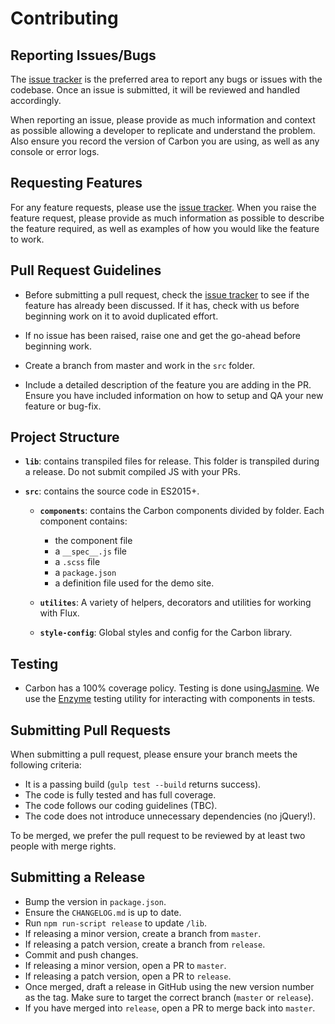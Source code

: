 # Contributing

## Reporting Issues/Bugs

The [issue tracker](https://github.com/sage/carbon/issues) is the preferred area to report any bugs or issues with the codebase. Once an issue is submitted, it will be reviewed and handled accordingly.

When reporting an issue, please provide as much information and context as possible allowing a developer to replicate and understand the problem. Also ensure you record the version of Carbon you are using, as well as any console or error logs.

## Requesting Features

For any feature requests, please use the [issue tracker](https://github.com/sage/carbon/issues). When you raise the feature request, please provide as much information as possible to describe the feature required, as well as examples of how you would like the feature to work.

## Pull Request Guidelines

* Before submitting a pull request, check the [issue tracker](https://github.com/sage/carbon/issues) to see if the feature has already been discussed. If it has, check with us before beginning work on it to avoid duplicated effort.

* If no issue has been raised, raise one and get the go-ahead before beginning work.

* Create a branch from master and work in the `src` folder.

* Include a detailed description of the feature you are adding in the PR. Ensure you have included information on how to setup and QA your new feature or bug-fix.

## Project Structure

- **`lib`**: contains transpiled files for release. This folder is transpiled during a release. Do not submit compiled JS with your PRs.

- **`src`**: contains the source code in ES2015+.

    - **`components`**: contains the Carbon components divided by folder. Each component contains:
        - the component file
        - a `__spec__.js` file
        - a `.scss` file
        - a `package.json`
        - a definition file used for the demo site.

    - **`utilites`**: A variety of helpers, decorators and utilities for working with Flux.

    - **`style-config`**: Global styles and config for the Carbon library.

## Testing

* Carbon has a 100% coverage policy. Testing is done using[Jasmine](http://jasmine.github.io/2.5/introduction). We use the [Enzyme](https://github.com/airbnb/enzyme) testing utility for interacting with components in tests.

## Submitting Pull Requests

When submitting a pull request, please ensure your branch meets the following criteria:

* It is a passing build (`gulp test --build` returns success).
* The code is fully tested and has full coverage.
* The code follows our coding guidelines (TBC).
* The code does not introduce unnecessary dependencies (no jQuery!).

To be merged, we prefer the pull request to be reviewed by at least two people with merge rights.

## Submitting a Release

* Bump the version in `package.json`.
* Ensure the `CHANGELOG.md` is up to date.
* Run `npm run-script release` to update `/lib`.
* If releasing a minor version, create a branch from `master`.
* If releasing a patch version, create a branch from `release`.
* Commit and push changes.
* If releasing a minor version, open a PR to `master`.
* If releasing a patch version, open a PR to `release`.
* Once merged, draft a release in GitHub using the new version number as the tag. Make sure to target the correct branch (`master` or `release`).
* If you have merged into `release`, open a PR to merge back into `master`.
